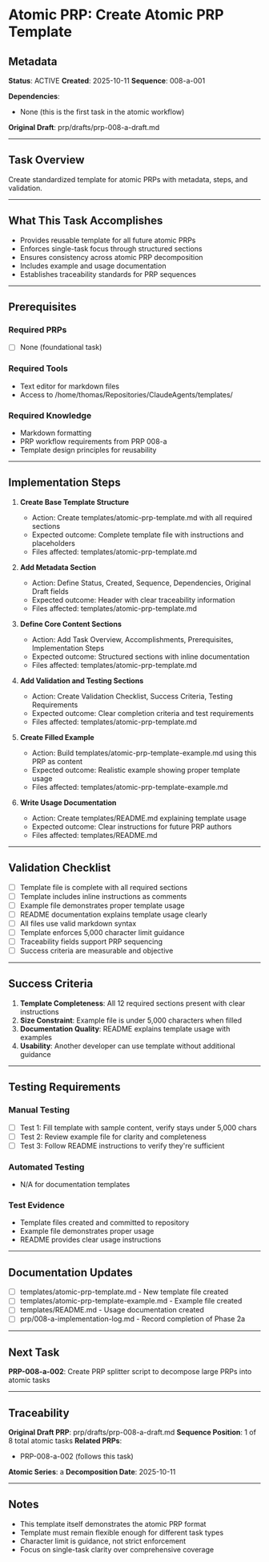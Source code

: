 # Atomic PRP: Create Atomic PRP Template

## Metadata

**Status**: ACTIVE
**Created**: 2025-10-11
**Sequence**: 008-a-001

**Dependencies**:
- None (this is the first task in the atomic workflow)

**Original Draft**: prp/drafts/prp-008-a-draft.md

---

## Task Overview

Create standardized template for atomic PRPs with metadata, steps, and validation.

---

## What This Task Accomplishes

- Provides reusable template for all future atomic PRPs
- Enforces single-task focus through structured sections
- Ensures consistency across atomic PRP decomposition
- Includes example and usage documentation
- Establishes traceability standards for PRP sequences

---

## Prerequisites

### Required PRPs
- [ ] None (foundational task)

### Required Tools
- Text editor for markdown files
- Access to /home/thomas/Repositories/ClaudeAgents/templates/

### Required Knowledge
- Markdown formatting
- PRP workflow requirements from PRP 008-a
- Template design principles for reusability

---

## Implementation Steps

1. **Create Base Template Structure**
   - Action: Create templates/atomic-prp-template.md with all required sections
   - Expected outcome: Complete template file with instructions and placeholders
   - Files affected: templates/atomic-prp-template.md

2. **Add Metadata Section**
   - Action: Define Status, Created, Sequence, Dependencies, Original Draft fields
   - Expected outcome: Header with clear traceability information
   - Files affected: templates/atomic-prp-template.md

3. **Define Core Content Sections**
   - Action: Add Task Overview, Accomplishments, Prerequisites, Implementation Steps
   - Expected outcome: Structured sections with inline documentation
   - Files affected: templates/atomic-prp-template.md

4. **Add Validation and Testing Sections**
   - Action: Create Validation Checklist, Success Criteria, Testing Requirements
   - Expected outcome: Clear completion criteria and test requirements
   - Files affected: templates/atomic-prp-template.md

5. **Create Filled Example**
   - Action: Build templates/atomic-prp-template-example.md using this PRP as content
   - Expected outcome: Realistic example showing proper template usage
   - Files affected: templates/atomic-prp-template-example.md

6. **Write Usage Documentation**
   - Action: Create templates/README.md explaining template usage
   - Expected outcome: Clear instructions for future PRP authors
   - Files affected: templates/README.md

---

## Validation Checklist

- [ ] Template file is complete with all required sections
- [ ] Template includes inline instructions as comments
- [ ] Example file demonstrates proper template usage
- [ ] README documentation explains template usage clearly
- [ ] All files use valid markdown syntax
- [ ] Template enforces 5,000 character limit guidance
- [ ] Traceability fields support PRP sequencing
- [ ] Success criteria are measurable and objective

---

## Success Criteria

1. **Template Completeness**: All 12 required sections present with clear instructions
2. **Size Constraint**: Example file is under 5,000 characters when filled
3. **Documentation Quality**: README explains template usage with examples
4. **Usability**: Another developer can use template without additional guidance

---

## Testing Requirements

### Manual Testing
- [ ] Test 1: Fill template with sample content, verify stays under 5,000 chars
- [ ] Test 2: Review example file for clarity and completeness
- [ ] Test 3: Follow README instructions to verify they're sufficient

### Automated Testing
- N/A for documentation templates

### Test Evidence
- Template files created and committed to repository
- Example file demonstrates proper usage
- README provides clear usage instructions

---

## Documentation Updates

- [ ] templates/atomic-prp-template.md - New template file created
- [ ] templates/atomic-prp-template-example.md - Example file created
- [ ] templates/README.md - Usage documentation created
- [ ] prp/008-a-implementation-log.md - Record completion of Phase 2a

---

## Next Task

**PRP-008-a-002**: Create PRP splitter script to decompose large PRPs into atomic tasks

---

## Traceability

**Original Draft PRP**: prp/drafts/prp-008-a-draft.md
**Sequence Position**: 1 of 8 total atomic tasks
**Related PRPs**:
- PRP-008-a-002 (follows this task)

**Atomic Series**: a
**Decomposition Date**: 2025-10-11

---

## Notes

- This template itself demonstrates the atomic PRP format
- Template must remain flexible enough for different task types
- Character limit is guidance, not strict enforcement
- Focus on single-task clarity over comprehensive coverage
